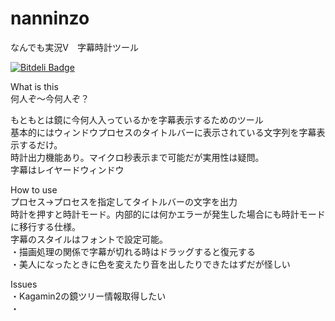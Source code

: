 nanninzo
========

なんでも実況V　字幕時計ツール


[![Bitdeli Badge](https://d2weczhvl823v0.cloudfront.net/kikakubu-ksg/nanninzo/trend.png)](https://bitdeli.com/free "Bitdeli Badge")

What is this  
何人ぞ～今何人ぞ？

もともとは鏡に今何人入っているかを字幕表示するためのツール  
基本的にはウィンドウプロセスのタイトルバーに表示されている文字列を字幕表示するだけ。  
時計出力機能あり。マイクロ秒表示まで可能だが実用性は疑問。  
字幕はレイヤードウィンドウ  

How to use  
プロセス→プロセスを指定してタイトルバーの文字を出力  
時計を押すと時計モード。内部的には何かエラーが発生した場合にも時計モードに移行する仕様。  
字幕のスタイルはフォントで設定可能。  
・描画処理の関係で字幕が切れる時はドラッグすると復元する  
・美人になったときに色を変えたり音を出したりできたはずだが怪しい  


Issues  
・Kagamin2の鏡ツリー情報取得したい  
・  
